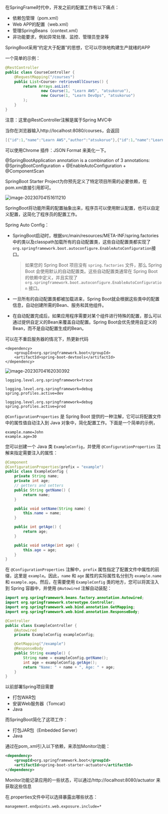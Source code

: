

在SpringFrame时代中，开发之前的配置工作有以下痛点：

- 依赖包管理（pom.xml）
- Web APP的配置（web.xml）
- 管理SpringBeans（context.xml）
- 非功能要求，例如异常处理、监控、管理员登录等

SpringBoot采用“约定大于配置”的思想，它可以尽快地构建生产就绪的APP




一个简单的示例：

~~~java
@RestController
public class CourseController {
    @RequestMapping("/courses")
    public List<Course> retrieveAllCourses() {
        return Arrays.asList(
                new Course(1, "Learn AWS", "atsukoruo"),
                new Course(1, "Learn DevOps", "atsukoruo")
        );
    }
}
~~~

注意：这里@RestController注解是属于Spring MVC中

当你在浏览器输入http://localhost:8080/courses，会返回

~~~java
[{"id":1,"name":"Learn AWS","author":"atsukoruo"},{"id":1,"name":"Learn DevOps","author":"atsukoruo"}]
~~~

可以使用Chrome 插件：JSON Format 来美化一下。



@SpringBootApplication annotation is a combination of 3 annotations: @SpringBootConfiguration + @EnableAutoConfiguration + @ComponentScan





SpringBoot Starter Project为你预先定义了特定项目所需的必要依赖，在pom.xml直接引用即可。

![image-20230704151611210](C:\Users\AtsukoRuo\Desktop\note\Spring\assets\image-20230704151611210.png)





SpringBoot将功能所需的配置抽象出来，程序员可以使用默认配置，也可以自定义配置，这简化了程序员的配置工作。

Spring Auto Config：

- SpringBoot启动时，根据src/main/resources/META-INF/spring.factories中的类以及classpath加载所有的自动配置类，这些自动配置类都实现了`org.springframework.boot.autoconfigure.EnableAutoConfiguration`接口。

  > 如果您的 Spring Boot 项目没有 `spring.factories` 文件，那么 Spring Boot 会使用默认的自动配置类。这些自动配置类通常在 Spring Boot 的依赖中定义，并且实现了 `org.springframework.boot.autoconfigure.EnableAutoConfiguration` 接口。

- 一旦所有的自动配置类都被加载进来，Spring Boot就会根据这些类中的配置信息，自动创建所需的Bean、服务和其他组件。

- 在自动配置完成后，如果应用程序需要对某个组件进行特殊的配置，那么可以通过提供自定义的Bean来覆盖自动配置。Spring Boot会优先使用自定义的Bean，而不是自动配置生成的Bean。



可以在不重启服务器的情况下，热更新代码

~~~
<dependency>
    <groupId>org.springframework.boot</groupId>
    <artifactId>spring-boot-devtools</artifactId>
</dependency>
~~~



![image-20230704162030392](C:\Users\AtsukoRuo\Desktop\note\Spring\assets\image-20230704162030392.png)

~~~properties
logging.level.org.springframework=trace

logging.level.org.springframework=debug
spring.profiles.active=dev

logging.level.org.springframework=debug
spring.profiles.active=prod
~~~









`@ConfigurationProperties` 是 Spring Boot 提供的一种注解，它可以将配置文件中的属性值自动注入到 Java 对象中，简化配置工作。下面是一个简单的示例，

```properties
example.name=John
example.age=30
```

您可以创建一个 Java 类 `ExampleConfig`，并使用 `@ConfigurationProperties` 注解来指定需要注入的属性：

```java
@Component
@ConfigurationProperties(prefix = "example")
public class ExampleConfig {
    private String name;
    private int age;
    // getters and setters
    public String getName() {
        return name;
    }

    public void setName(String name) {
        this.name = name;
    }

    public int getAge() {
        return age;
    }

    public void setAge(int age) {
        this.age = age;
    }
}
```

在 `@ConfigurationProperties` 注解中，`prefix` 属性指定了配置文件中属性的前缀，这里是 `example`。因此，`name` 和 `age` 属性的实际属性名分别为 `example.name` 和 `example.age`。然后，在需要使用 `ExampleConfig` 类的地方，您可以将其注入到 Spring 容器中，并使用 `@Autowired` 注解自动装配：

```java
import org.springframework.beans.factory.annotation.Autowired;
import org.springframework.stereotype.Controller;
import org.springframework.web.bind.annotation.GetMapping;
import org.springframework.web.bind.annotation.ResponseBody;

@Controller
public class ExampleController {
    @Autowired
    private ExampleConfig exampleConfig;

    @GetMapping("/example")
    @ResponseBody
    public String example() {
        String name = exampleConfig.getName();
        int age = exampleConfig.getAge();
        return "Name: " + name + ", Age: " + age;
    }
}
```





以前部署Spring项目需要

- 打包WAR包
- 安装Web服务器（Tomcat）
- Java

而SpringBoot简化了这项工作：

- 打包JAR包（Embedded Server）
- Java





通过在pom,.xml引入以下依赖，来添加Monitor功能：

~~~xml
<dependency>
    <groupId>org.springframework.boot</groupId>
    <artifactId>spring-boot-starter-actuator</artifactId>
</dependency>
~~~

Monitor功能记录应用的一些状态，可以通过/http://localhost:8080/actuator 来获取这些信息

在.properties文件中可以选择暴露出哪些状态：

~~~properties
management.endpoints.web.exposure.include=*
~~~







